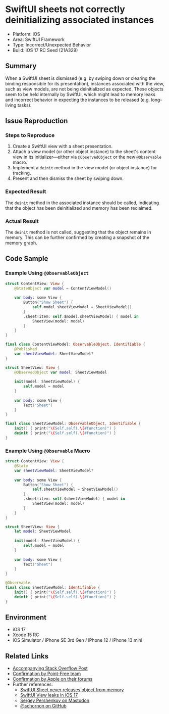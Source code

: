 # SwiftUI sheets not correctly deinitializing associated instances

- Platform: iOS
- Area: SwiftUI Framework
- Type: Incorrect/Unexpected Behavior
- Build: iOS 17 RC Seed (21A329)

## Summary

When a SwiftUI sheet is dismissed (e.g. by swiping down or clearing the binding responsible for its presentation), instances associated with the view, such as view models, are not being deinitialized as expected. These objects seem to be held internally by SwiftUI, which might lead to memory leaks and incorrect behavior in expecting the instances to be released (e.g. long-living tasks).

## Issue Reproduction

### Steps to Reproduce

1. Create a SwiftUI view with a sheet presentation.
2. Attach a view model (or other object instance) to the sheet's content view in its initializer—either via `@ObservedObject` or the new `@Observable` macro.
3. Implement a `deinit` method in the view model (or object instance) for tracking.
4. Present and then dismiss the sheet by swiping down.

### Expected Result

The `deinit` method in the associated instance should be called, indicating that the object has been deinitialized and memory has been reclaimed.

### Actual Result

The `deinit` method is not called, suggesting that the object remains in memory. This can be further confirmed by creating a snapshot of the memory graph.

## Code Sample

### Example Using `@ObservableObject`

```swift
struct ContentView: View {
    @StateObject var model = ContentViewModel()
    
    var body: some View {
        Button("Show Sheet") {
            self.model.sheetViewModel = SheetViewModel()
        }
        .sheet(item: self.$model.sheetViewModel) { model in
            SheetView(model: model)
        }
    }
}

final class ContentViewModel: ObservableObject, Identifiable {
    @Published
    var sheetViewModel: SheetViewModel?
}

struct SheetView: View {
    @ObservedObject var model: SheetViewModel
    
    init(model: SheetViewModel) {
        self.model = model
    }
    
    var body: some View {
        Text("Sheet")
    }
}

final class SheetViewModel: ObservableObject, Identifiable {
    init() { print("\(Self.self).\(#function)") }
    deinit { print("\(Self.self).\(#function)") }
}
```

### Example Using `@Observable` Macro

```swift
struct ContentView: View {
    @State
    var sheetViewModel: SheetViewModel?
    
    var body: some View {
        Button("Show Sheet") {
            self.sheetViewModel = SheetViewModel()
        }
        .sheet(item: self.$sheetViewModel) { model in
            SheetView(model: model)
        }
    }
}

struct SheetView: View {
    let model: SheetViewModel
    
    init(model: SheetViewModel) {
        self.model = model
    }
    
    var body: some View {
        Text("Sheet")
    }
}

@Observable
final class SheetViewModel: Identifiable {
    init() { print("\(Self.self).\(#function)") }
    deinit { print("\(Self.self).\(#function)") }
}
```

## Environment

- iOS 17
- Xcode 15 RC
- iOS Simulator / iPhone SE 3rd Gen / iPhone 12 / iPhone 13 mini

## Related Links

- [Accompanying Stack Overflow Post](https://stackoverflow.com/questions/77098992/swiftui-sheets-not-correctly-deinitializing-associated-instances)
- [Confirmation by Point-Free team](https://pointfreecommunity.slack.com/archives/C04L7QT8L2Y/p1694628396518809?thread_ts=1694628096.065059&cid=C04L7QT8L2Y)
- [Confirmation by Apple on their forums](https://developer.apple.com/forums/thread/737967?answerId=767599022#767599022)
- Further references:
  - [SwiftUI Sheet never releases object from memory](https://stackoverflow.com/questions/77227252/swiftui-sheet-never-releases-object-from-memory)
  - [SwiftUI View leaks in iOS 17](https://stackoverflow.com/questions/77153299/swiftui-view-leaks-in-ios-17)
  - [Sergey Pershenkov on Mastodon](https://mas.to/@okla/110915814130579266)
  - [@schornon on GitHub](https://github.com/schornon/PresentationDetentsLeak/issues/1)
